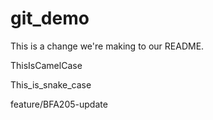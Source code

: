 # git_demo

This is a change we're making to our README.

ThisIsCamelCase

This_is_snake_case

feature/BFA205-update